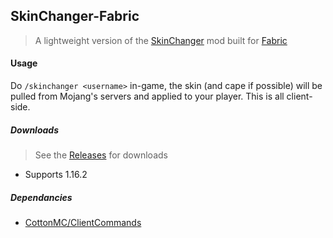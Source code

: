 ## SkinChanger-Fabric
> A lightweight version of the [SkinChanger](https://github.com/boomboompower/SkinChanger) mod built for [Fabric](https://fabricmc.net/)

#### Usage
Do `/skinchanger <username>` in-game, the skin (and cape if possible) will be pulled from Mojang's servers and applied to your player. This is all client-side.

##### Downloads
> See the [Releases](https://github.com/boomboompower/SkinChangerFabric/releases) for downloads

 * Supports 1.16.2

##### Dependancies
* [CottonMC/ClientCommands](https://github.com/CottonMC/ClientCommands)